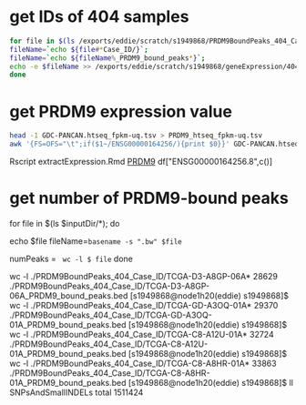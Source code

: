 # get IDs of 404 samples
```bash
for file in $(ls /exports/eddie/scratch/s1949868/PRDM9BoundPeaks_404_Case_ID/*); do
fileName=`echo ${file#*Case_ID/}`;
fileName=`echo ${fileName%_PRDM9_bound_peaks*}`;
echo -e $fileName >> /exports/eddie/scratch/s1949868/geneExpression/404Samples_CaseID.txt
done
```
# get PRDM9 expression value 
```bash
head -1 GDC-PANCAN.htseq_fpkm-uq.tsv > PRDM9_htseq_fpkm-uq.tsv
awk '{FS=OFS="\t";if($1~/ENSG00000164256/){print $0}}' GDC-PANCAN.htseq_fpkm-uq.tsv >> PRDM9_htseq_fpkm-uq.tsv
```
Rscript extractExpression.Rmd
[PRDM9](https://www.ensembl.org/Homo_sapiens/Gene/Summary?g=ENSG00000164256;r=5:23443586-23528093)
df["ENSG00000164256.8",c()]
# get number of PRDM9-bound peaks
for file in $(ls $inputDir/*); do

echo $file
                fileName=`basename -s ".bw" $file`


numPeaks = ` wc -l $ file`
done

wc -l ./PRDM9BoundPeaks_404_Case_ID/TCGA-D3-A8GP-06A*
28629 ./PRDM9BoundPeaks_404_Case_ID/TCGA-D3-A8GP-06A_PRDM9_bound_peaks.bed
[s1949868@node1h20(eddie) s1949868]$ wc -l ./PRDM9BoundPeaks_404_Case_ID/TCGA-GD-A3OQ-01A*
29370 ./PRDM9BoundPeaks_404_Case_ID/TCGA-GD-A3OQ-01A_PRDM9_bound_peaks.bed
[s1949868@node1h20(eddie) s1949868]$ wc -l ./PRDM9BoundPeaks_404_Case_ID/TCGA-C8-A12U-01A*
32724 ./PRDM9BoundPeaks_404_Case_ID/TCGA-C8-A12U-01A_PRDM9_bound_peaks.bed
[s1949868@node1h20(eddie) s1949868]$ wc -l ./PRDM9BoundPeaks_404_Case_ID/TCGA-C8-A8HR-01A*
33863 ./PRDM9BoundPeaks_404_Case_ID/TCGA-C8-A8HR-01A_PRDM9_bound_peaks.bed
[s1949868@node1h20(eddie) s1949868]$ ll SNPsAndSmallINDELs
total 1511424

<!--stackedit_data:
eyJoaXN0b3J5IjpbOTIyMTI3NTA5LC00MzczNjA5MDgsLTg3ND
I4Mjk3NCw1MTUwMTgzNTUsLTc4MzM2OTM1NSwtMjM5MTI5MTcy
XX0=
-->